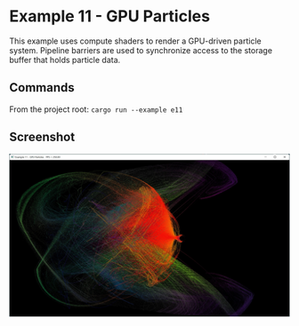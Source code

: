 # Example 11 - GPU Particles

This example uses compute shaders to render a GPU-driven particle system.
Pipeline barriers are used to synchronize access to the storage buffer that
holds particle data.

## Commands

From the project root: `cargo run --example e11`

## Screenshot

![./Screenshot.jpg](./Screenshot.jpg)
